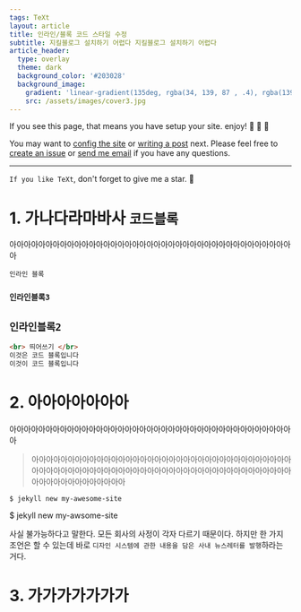 ```yaml
---
tags: TeXt
layout: article
title: 인라인/블록 코드 스타일 수정
subtitle: 지킬블로그 설치하기 어렵다 지킬블로그 설치하기 어렵다
article_header:
  type: overlay
  theme: dark
  background_color: '#203028'
  background_image:
    gradient: 'linear-gradient(135deg, rgba(34, 139, 87 , .4), rgba(139, 34, 139, .4))'
    src: /assets/images/cover3.jpg
---
```




If you see this page, that means you have setup your site. enjoy! :ghost: :ghost: :ghost:

You may want to [config the site](https://tianqi.name/jekyll-TeXt-theme/docs/en/configuration) or [writing a post](https://tianqi.name/jekyll-TeXt-theme/docs/en/writing-posts) next. Please feel free to [create an issue](https://github.com/kitian616/jekyll-TeXt-theme/issues) or [send me email](mailto:kitian616@outlook.com) if you have any questions.

<!--more-->

---

`If you like TeXt`, don't forget to give me a star. :star2:

# 1. 가나다라마바사 `코드블록`

아아아아아아아아아아아아아아아아아아아아아아아아아아아아아아아아아아아아아아아아

`인라인 블록`

### `인라인블록3` 

## `인라인블록2`  

```html
<br> 띄어쓰기 </br> 
이것은 코드 블록입니다 
이것이 코드 블록입니다 
```



# 2. 아아아아아아아

아아아아아아아아아아아아아아아아아아아아아아아아아아아아아아아아아아아아아아아아

> 아아아아아아아아아아아아아아아아아아아아아아아아아아아아아아아아아아아아아아아아아아아아아아아아아아아아아아아아아아아아아아아아아아아아아아아아아아아아아아아아아아아아아



 `$ jekyll new my-awesome-site` 

 $  jekyll new my-awsome-site

사실 불가능하다고 말한다. 모든 회사의 사정이 각자 다르기 때문이다. 하지만 한 가지 조언은 할 수 있는데 바로 `디자인 시스템에 관한 내용을 담은 사내 뉴스레터를 발행`하라는 거다.

# 3. 가가가가가가가

